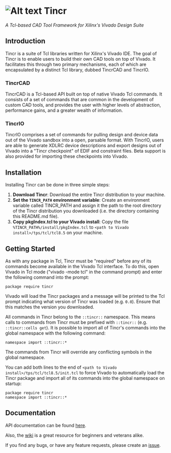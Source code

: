 # ![Alt text](http://byuccl.github.io/tincr/logo.png) Tincr
*A Tcl-based CAD Tool Framework for Xilinx's Vivado Design Suite*

## Introduction
Tincr is a suite of Tcl libraries written for Xilinx's Vivado IDE. The goal of Tincr is to enable users to build their own CAD tools on top of Vivado. It facilitates this through two primary mechanisms, each of which are encapsulated by a distinct Tcl library, dubbed TincrCAD and TincrIO.

### TincrCAD
TincrCAD is a Tcl-based API built on top of native Vivado Tcl commands. It consists of a set of commands that are common in the development of custom CAD tools, and provides the user with higher levels of abstraction, performance gains, and a greater wealth of information.

### TincrIO
TincrIO comprises a set of commands for pulling design and device data out of the Vivado sandbox into a open, parsable format. With TincrIO, users are able to generate XDLRC device descriptions and export designs out of Vivado into a "Tincr checkpoint" of EDIF and constraint files. Beta support is also provided for importing these checkpoints into Vivado.

## Installation
Installing Tincr can be done in three simple steps:

1. **Download Tincr**: Download the entire Tincr distribution to your machine.
2. **Set the `TINCR_PATH` environment variable**: Create an environment variable called TINCR_PATH and assign it the path to the root directory of the Tincr distribution you downloaded (i.e. the directory containing this README.md file).
3. **Copy pkgIndex.tcl to your Vivado install**: Copy the file `%TINCR_PATH%/install/pkgIndex.tcl` to `<path to Vivado install>/tps/tcl/tcl8.5` on your machine.

## Getting Started
As with any package in Tcl, Tincr must be "required" before any of its commands become available in the Vivado Tcl interface. To do this, open Vivado in Tcl mode ("vivado -mode tcl" in the command prompt) and enter the following command into the prompt:
```
package require tincr
```
Vivado will load the Tincr packages and a message will be printed to the Tcl prompt indicating what version of Tincr was loaded (e.g. `0.0`). Ensure that this matches the version you downloaded.

All commands in Tincr belong to the `::tincr::` namespace. This means calls to commands from Tincr must be prefixed with `::tincr::` (e.g. `::tincr::cells get`). It is possible to import all of Tincr's commands into the global namespace with the following command:
```
namespace import ::tincr::*
```
The commands from Tincr will override any conflicting symbols in the global namespace.

You can add both lines to the end of `<path to Vivado install>/tps/tcl/tcl8.5/init.tcl` to force Vivado to automatically load the Tincr package and import all of its commands into the global namespace on startup:
```
package require tincr
namespace import ::tincr::*
```

## Documentation

API documentation can be found [here](http://byuccl.github.io/tincr/).

Also, the [wiki](https://github.com/byuccl/tincr/wiki) is a great resource for beginners and veterans alike.

If you find any bugs, or have any feature requests, please create an [issue](https://github.com/byuccl/tincr/issues).
